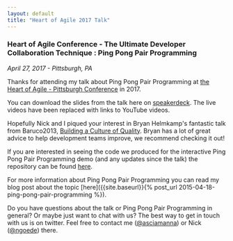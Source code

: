 ```yaml
---
layout: default
title: "Heart of Agile 2017 Talk"
---
```

### Heart of Agile Conference - The Ultimate Developer Collaboration Technique : Ping Pong Pair Programming
_April 27, 2017 - Pittsburgh, PA_

Thanks for attending my talk about Ping Pong Pair Programming at [the Heart of Agile - Pittsburgh Conference](http://heartofagile.com/heart-of-agile-conferences/heart-of-agile-pittsburgh-2017/) in 2017. 

You can download the slides from the talk here on [speakerdeck](https://speakerdeck.com/asciamanna/ping-pong-pair-programming-heart-of-agile-pittsburgh-2017). The live videos have been replaced with links to YouTube videos.
<script async class="speakerdeck-embed" data-id="8e5d493fd0594394aeb901faf1c359ee" data-ratio="1.77777777777778" src="//speakerdeck.com/assets/embed.js"></script>

Hopefully Nick and I piqued your interest in Bryan Helmkamp's fantastic  talk from Baruco2013, [Building a Culture of Quality](https://www.youtube.com/watch?v=Jsi1YTkXwxA). Bryan has a lot of great advice to help development teams improve, we recommend checking it out! 

If you are interested in seeing the code we produced for the interactive Ping Pong Pair Programming demo (and any updates since the talk) the repository can be found [here](https://github.com/asciamanna/ping-pong-pair-programming-talk).

For more information about Ping Pong Pair Programming you can read my blog post about the topic [here]({{site.baseurl}}{% post_url 2015-04-18-ping-pong-pair-programming %}).

Do you have questions about the talk or Ping Pong Pair Programming in general? Or maybe just want to chat with us? The best way to get in touch with us is on twitter. Feel free to contact me ([@asciamanna](https://www.twitter.com/asciamanna)) or Nick ([@ngoede](https://www.twitter.com/ngoede)) there. 